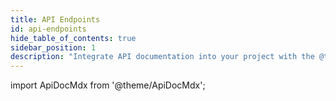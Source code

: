 ```yaml
---
title: API Endpoints
id: api-endpoints
hide_table_of_contents: true
sidebar_position: 1
description: "Integrate API documentation into your project with the @theme/ApiDocMdx library, enabling seamless documentation management for improved user experience."
---
```


import ApiDocMdx from '@theme/ApiDocMdx';

<ApiDocMdx id="using-single-yaml" />
